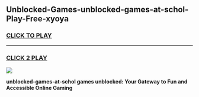 
## Unblocked-Games-unblocked-games-at-schol-Play-Free-xyoya
<h3>
<a href="https://premium76.site?title=unblocked-games-at-schol&ref=09A">CLICK TO PLAY</a></h3>
<hr>

<h3>
<a href="https://premium76.site?title=unblocked-games-at-schol&ref=09A">CLICK 2 PLAY</a>
  
</h3>

<a href="https://premium76.site?title=unblocked-games-at-schol&ref=09A"><img src="https://clearcache.store/games.png"></a>


**unblocked-games-at-schol games unblocked: Your Gateway to Fun and Accessible Online Gaming**
